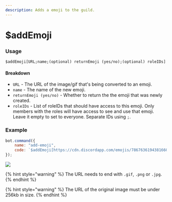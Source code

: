```yaml
---
description: Adds a emoji to the guild.
---
```


# $addEmoji

### Usage
```
$addEmoji[URL;name;(optional) returnEmoji (yes/no);(optional) roleIDs]
```

#### Breakdown

* `URL` - The URL of the image/gif that's being converted to an emoji.
* `name` - The name of the new emoji.
* `returnEmoji (yes/no)` - Whether to return the the emoji that was newly created.
* `roleIDs` - List of roleIDs that should have access to this emoji. Only members with the roles will have access to see and use that emoji. Leave it empty to set to everyone. Separate IDs using `;`.

### Example

```javascript
bot.command({
    name: "add-emoji",
    code: `$addEmoji[https://cdn.discordapp.com/emojis/786763619438166036.png;shy_bear;yes]`
});
```

![](../.gitbook/assets/mtt45fdb8q.png)

{% hint style="warning" %}
The URL needs to end with `.gif`, `.png` or `.jpg`.
{% endhint %}

{% hint style="warning" %}
The URL of the original image must be under 256kb in size.
{% endhint %}
